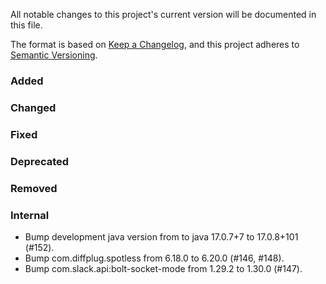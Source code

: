 All notable changes to this project's current version will be documented in this file.

The format is based on [Keep a Changelog](https://keepachangelog.com/en/1.0.0/), and this project adheres
to [Semantic Versioning](https://semver.org/spec/v2.0.0.html).

### Added

### Changed

### Fixed

### Deprecated

### Removed

### Internal

- Bump development java version from to java 17.0.7+7 to 17.0.8+101 (#152).
- Bump com.diffplug.spotless from 6.18.0 to 6.20.0 (#146, #148).
- Bump com.slack.api:bolt-socket-mode from 1.29.2 to 1.30.0 (#147).
